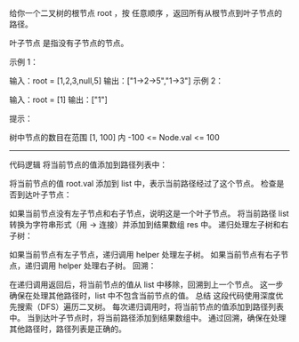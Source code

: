 给你一个二叉树的根节点 root ，按 任意顺序 ，返回所有从根节点到叶子节点的路径。

叶子节点 是指没有子节点的节点。

 
示例 1：


输入：root = [1,2,3,null,5]
输出：["1->2->5","1->3"]
示例 2：

输入：root = [1]
输出：["1"]
 

提示：

树中节点的数目在范围 [1, 100] 内
-100 <= Node.val <= 100

---

代码逻辑
将当前节点的值添加到路径列表中：

将当前节点的值 root.val 添加到 list 中，表示当前路径经过了这个节点。
检查是否到达叶子节点：

如果当前节点没有左子节点和右子节点，说明这是一个叶子节点。
将当前路径 list 转换为字符串形式（用 -> 连接）并添加到结果数组 res 中。
递归处理左子树和右子树：

如果当前节点有左子节点，递归调用 helper 处理左子树。
如果当前节点有右子节点，递归调用 helper 处理右子树。
回溯：

在递归调用返回后，将当前节点的值从 list 中移除，回溯到上一个节点。
这一步确保在处理其他路径时，list 中不包含当前节点的值。
总结
这段代码使用深度优先搜索（DFS）遍历二叉树。
每次递归调用时，将当前节点的值添加到路径列表中。
当到达叶子节点时，将当前路径添加到结果数组中。
通过回溯，确保在处理其他路径时，路径列表是正确的。